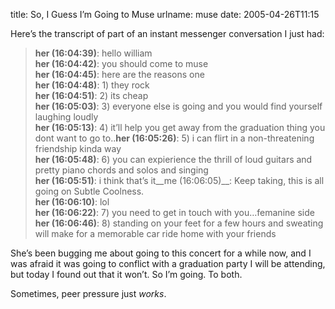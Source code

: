 title: So, I Guess I&#x02bc;m Going to Muse
urlname: muse
date: 2005-04-26T11:15

Here&#x02bc;s the transcript of part of an instant messenger conversation I just had:

>  
> __her (16:04:39)__: hello william  
> __her (16:04:42)__: you should come to muse  
> __her (16:04:45)__: here are the reasons one  
> __her (16:04:48)__: 1) they rock  
> __her (16:04:51)__: 2) its cheap  
> __her (16:05:03)__: 3) everyone else is going and you would find yourself laughing loudly  
> __her (16:05:13)__: 4) it&#x02bc;ll help you get away from the graduation thing you dont want to go to..__her (16:05:26)__: 5) i can flirt in a non-threatening friendship kinda way  
> __her (16:05:48)__: 6) you can expierience the thrill of loud guitars and pretty piano chords and solos and singing  
> __her (16:05:51)__: i think that&#x02bc;s it__me (16:06:05)__: Keep taking, this is all going on Subtle Coolness.  
> __her (16:06:10)__: lol  
> __her (16:06:22)__: 7) you need to get in touch with you&hellip;femanine side  
> __her (16:06:46)__: 8) standing on your feet for a few hours and sweating will make for a memorable car ride home with your friends
> 

She&#x02bc;s been bugging me about going to this concert for a while now, and I was afraid it was going to conflict with a graduation party I will be attending, but today I found out that it won&#x02bc;t. So I&#x02bc;m going. To both.

Sometimes, peer pressure just _works_.